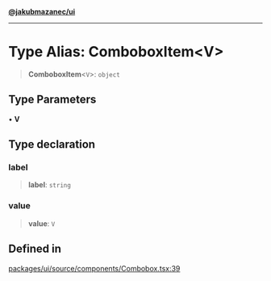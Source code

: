 [**@jakubmazanec/ui**](../README.md)

---

# Type Alias: ComboboxItem\<V\>

> **ComboboxItem**\<`V`\>: `object`

## Type Parameters

• **V**

## Type declaration

### label

> **label**: `string`

### value

> **value**: `V`

## Defined in

[packages/ui/source/components/Combobox.tsx:39](https://github.com/jakubmazanec/tools/blob/0633c96618f3c6692ade528aee0f27ac091468a5/packages/ui/source/components/Combobox.tsx#L39)
